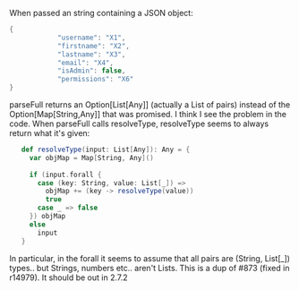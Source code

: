 When passed an string containing a JSON object:

```scala
{
            "username": "X1",
            "firstname": "X2",
            "lastname": "X3",
            "email": "X4",
            "isAdmin": false,
            "permissions": "X6"
}
```

parseFull returns an Option[List[Any]] (actually a List of pairs) instead of the Option[Map[String,Any]] that was promised.  I think I see the problem in the code.  When parseFull calls resolveType, resolveType seems to always return what it's given:
```scala
   def resolveType(input: List[Any]): Any = {  
     var objMap = Map[String, Any]()  
       
     if (input.forall {   
       case (key: String, value: List[_]) =>  
         objMap += (key -> resolveType(value))  
         true  
       case _ => false  
     }) objMap  
     else  
       input  
   }  
```
In particular, in the forall it seems to assume that all pairs are (String, List[_]) types.. but Strings, numbers etc.. aren't Lists.
This is a dup of #873 (fixed in r14979). It should be out in 2.7.2
